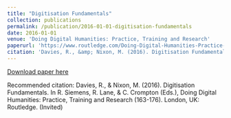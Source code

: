 ```yaml
---
title: "Digitisation Fundamentals"
collection: publications
permalink: /publication/2016-01-01-digitisation-fundamentals
date: 2016-01-01
venue: 'Doing Digital Humanities: Practice, Training and Research'
paperurl: 'https://www.routledge.com/Doing-Digital-Humanities-Practice-Training-Research/Crompton-Lane-Siemens/p/book/9781138899445'
citation: 'Davies, R., &amp; Nixon, M. (2016). Digitisation Fundamentals. In R. Siemens, R. Lane, &amp; C. Crompton (Eds.), Doing Digital Humanities: Practice, Training and Research (163-176). London, UK: Routledge. (Invited)'
---
```


<a href='https://www.routledge.com/Doing-Digital-Humanities-Practice-Training-Research/Crompton-Lane-Siemens/p/book/9781138899445'>Download paper here</a>

Recommended citation: Davies, R., & Nixon, M. (2016). Digitisation Fundamentals. In R. Siemens, R. Lane, & C. Crompton (Eds.), Doing Digital Humanities: Practice, Training and Research (163-176). London, UK: Routledge. (Invited)